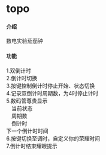 # topo

#### 介绍
数电实验茄茄钟

#### 功能

1.双倒计时  
2.倒计时切换  
3.按键控制倒计时停止开始、状态切换  
4.记录双倒计时周期数，为4时停止计时  
5.数码管尊贵显示  
    &emsp;当前状态  
    &emsp;周期数  
    &emsp;倒计时  
    下一个倒计时时间  
6.按键切换至调时，自定义你的荣耀时间  
7.倒计时结束耀眼提示  